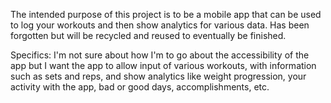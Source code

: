 The intended purpose of this project is to be a mobile app that can be used to log your workouts and then show analytics for various data.
Has been forgotten but will be recycled and reused to eventually be finished.

Specifics:
I'm not sure about how I'm to go about the accessibility of the app but I want the app to allow input of various workouts, with information such as sets and reps, and show analytics like weight progression, your activity with the app, bad or good days, accomplishments, etc.
